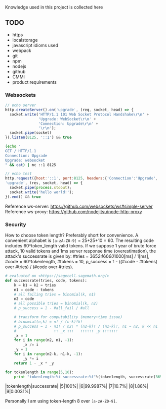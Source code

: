 Knowledge used in this project is collected here

## TODO

- https
- localstorage
- javascript idioms used
- webpack
- git
- npm
- nodejs
- github
- CMMI
- product requirements


### Websockets

```js
// echo server
http.createServer().on('upgrade', (req, socket, head) => {
  socket.write('HTTP/1.1 101 Web Socket Protocol Handshake\r\n' +
               'Upgrade: WebSocket\r\n' +
               'Connection: Upgrade\r\n' +
               '\r\n');
  socket.pipe(socket)
}).listen(8125, '::1') && true
```

```sh
(echo "
GET / HTTP/1.1
Connection: Upgrade
Upgrade: websocket
" && cat) | nc ::1 8125
```

```js
// echo test
http.request({host:'::1', port:8125, headers:{'Connection':'Upgrade', 'Upgrade':'websocket'}}).on(
'upgrade', (res, socket, head) => {
  socket.pipe(process.stdout);
  socket.write('hello world!');
}).end() && true
```

Reference ws-server: <https://github.com/websockets/ws#simple-server>
Reference ws-proxy: <https://github.com/nodejitsu/node-http-proxy>


### Security

How to choose token length? Preferably short for convenience. A convenient alphabet is `[a-zA-Z0-9]` = 25+25+10 = 60. The resulting code includes 60^token_length valid tokens. If we suppose 1 year of brute force attack, 10 valid tokens and 1ms server response time (overestimation), the attack's successrate is given by: #tries = 365*24*60*60*1000[ms] / 1[ms], #code = 60^tokenlength, #tokens = 10, p_success = 1 - ((#code - #tokens) over #tries) / (#code over #tries).

```python
# evaluated on <https://sagecell.sagemath.org/>
def successrate(tries, code, tokens):
    k = k1 = k2 = tries
    n1 = code - tokens
    # all failing tries = binomial(k, n1)
    n2 = code
    # all possible tries = binomial(k, n2)
    # p_success = 1 - #all_fail / #all

    # transform for computability (memory+time issue)
    # binomial(n,k) = n! / (n-k)!k!
    # p_success = 1 - n1! / n2! * (n2-k)! / (n1-k)!, n1 ≈ n2, k << n1
    #                 ↑↑ _x ↑↑↑   ↑↑↑↑↑↑ _y ↑↑↑↑↑↑↑
    _x = 1
    for i in range(n2, n1, -1):
        _x /= i
    _y = 1
    for i in range(n2-k, n1-k, -1):
        _y *= i
    return 1 - _x * _y

for tokenlength in range(5,10):
    print "tokenlength:%i successrate:%f"%(tokenlength, successrate(365*24*60*60*1000, 60^tokenlength, 10))
```

|tokenlength|successrate|
|5|100%|
|6|99.9987%|
|7|10.7%|
|8|1.88%|
|9|0.0031%|

Personally I am using token-length 8 over `[a-zA-Z0-9]`.
